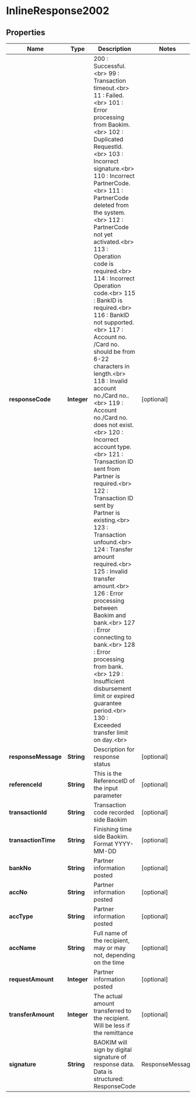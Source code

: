 # InlineResponse2002

## Properties
Name | Type | Description | Notes
------------ | ------------- | ------------- | -------------
**responseCode** | **Integer** | 200 : Successful. &lt;br&gt; 99 : Transaction timeout.&lt;br&gt; 11 : Failed.&lt;br&gt; 101 : Error processing from Baokim.&lt;br&gt; 102 : Duplicated RequestId.&lt;br&gt; 103 : Incorrect signature.&lt;br&gt; 110 : Incorrect PartnerCode.&lt;br&gt; 111 : PartnerCode deleted from the system.&lt;br&gt; 112 : PartnerCode not yet activated.&lt;br&gt; 113 : Operation code is required.&lt;br&gt; 114 : Incorrect Operation code.&lt;br&gt; 115 : BankID is required.&lt;br&gt; 116 : BankID not supported.&lt;br&gt; 117 : Account no. /Card no. should be from 6-22 characters in length.&lt;br&gt; 118 : Invalid account no./Card no..&lt;br&gt; 119 : Account no./Card no. does not exist.&lt;br&gt; 120 : Incorrect account type.&lt;br&gt; 121 : Transaction ID sent from Partner is required.&lt;br&gt; 122 : Transaction ID sent by Partner is existing.&lt;br&gt; 123 : Transaction unfound.&lt;br&gt; 124 : Transfer amount required.&lt;br&gt; 125 : Invalid transfer amount.&lt;br&gt; 126 : Error processing between Baokim and bank.&lt;br&gt; 127 : Error connecting to bank.&lt;br&gt; 128 : Error processing from bank.&lt;br&gt; 129 : Insufficient disbursement limit or expired guarantee period.&lt;br&gt; 130 : Exceeded transfer limit on day.&lt;br&gt; |  [optional]
**responseMessage** | **String** | Description for response status |  [optional]
**referenceId** | **String** | This is the ReferenceID of the input parameter |  [optional]
**transactionId** | **String** | Transaction code recorded side Baokim |  [optional]
**transactionTime** | **String** | Finishing time side Baokim. Format YYYY-MM-DD |  [optional]
**bankNo** | **String** | Partner information posted |  [optional]
**accNo** | **String** | Partner information posted |  [optional]
**accType** | **String** | Partner information posted |  [optional]
**accName** | **String** | Full name of the recipient, may or may not, depending on the time |  [optional]
**requestAmount** | **Integer** | Partner information posted |  [optional]
**transferAmount** | **Integer** | The actual amount transferred to the recipient. Will be less if the remittance |  [optional]
**signature** | **String** | BAOKIM will sign by digital signature of response data. Data is structured: ResponseCode| ResponseMessage| ReferenceId|TransactionId| TransactionTime|BankNo|AccNo|AccName|AccType| RequestAmount|TransferAmount |  [optional]
